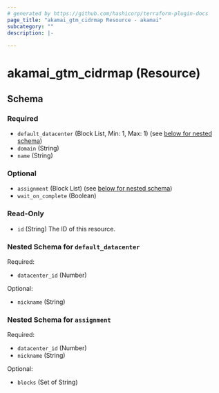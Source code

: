 ```yaml
---
# generated by https://github.com/hashicorp/terraform-plugin-docs
page_title: "akamai_gtm_cidrmap Resource - akamai"
subcategory: ""
description: |-
  
---
```


# akamai_gtm_cidrmap (Resource)





<!-- schema generated by tfplugindocs -->
## Schema

### Required

- `default_datacenter` (Block List, Min: 1, Max: 1) (see [below for nested schema](#nestedblock--default_datacenter))
- `domain` (String)
- `name` (String)

### Optional

- `assignment` (Block List) (see [below for nested schema](#nestedblock--assignment))
- `wait_on_complete` (Boolean)

### Read-Only

- `id` (String) The ID of this resource.

<a id="nestedblock--default_datacenter"></a>
### Nested Schema for `default_datacenter`

Required:

- `datacenter_id` (Number)

Optional:

- `nickname` (String)


<a id="nestedblock--assignment"></a>
### Nested Schema for `assignment`

Required:

- `datacenter_id` (Number)
- `nickname` (String)

Optional:

- `blocks` (Set of String)
